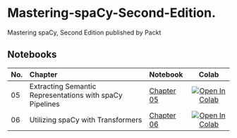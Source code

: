 # Mastering-spaCy-Second-Edition.
Mastering spaCy, Second Edition published by Packt

## Notebooks

|No.| Chapter | Notebook | Colab |
|:--| :-------- | :-------- | :-------: |
|05| Extracting Semantic Representations with spaCy Pipelines | [Chapter 05](chapter_05/chapter_05.ipynb) | [![Open In Colab](https://colab.research.google.com/assets/colab-badge.svg)](https://colab.research.google.com/github/PacktPublishing/Mastering-spaCy-Second-Edition./blob/main/chapter_05/chapter_05.ipynb) | 
|06| Utilizing spaCy with Transformers  | [Chapter 06](chapter_06/chapter_06.ipynb) | [![Open In Colab](https://colab.research.google.com/assets/colab-badge.svg)](https://colab.research.google.com/github/PacktPublishing/Mastering-spaCy-Second-Edition./blob/main/chapter_06/chapter_06.ipynb) | 
